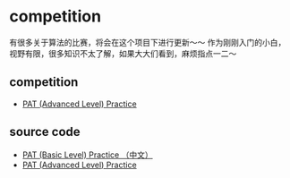 # competition
  有很多关于算法的比赛，将会在这个项目下进行更新～～
  作为刚刚入门的小白，视野有限，很多知识不太了解，如果大大们看到，麻烦指点一二～
## competition
- [PAT (Advanced Level) Practice](https://github.com/UNICKCHENG/competition/blob/master/PAT/PAT%20(Advanced%20Level)%20Practice.md)
## source code
- [PAT (Basic Level) Practice （中文）](https://github.com/UNICKCHENG/competition/tree/master/PAT/PAT-B)
- [PAT (Advanced Level) Practice](https://github.com/UNICKCHENG/competition/tree/master/PAT/PAT-A)
